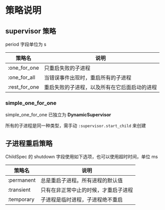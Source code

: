 # 策略说明

## supervisor 策略

period 字段单位为 s

| 策略名        | 说明                                         |
| ------------- | -------------------------------------------- |
| :one_for_one  | 只重启失败的子进程                           |
| :one_for_all  | 当错误事件出现时，重启所有的子进程           |
| :rest_for_one | 重启失败的子进程，以及所有在它后面启动的进程 |

### simple_one_for_one

simple_one_for_one 已独立为 **DynamicSupervisor**

所有的子进程是同一种类型，需手动 `:supervisor.start_child` 来创建

## 子进程重启策略

ChildSpec 的 shutdown 字段使用如下选项，也可以使用超时时间，单位 ms

| 策略名     | 说明                                 |
| ---------- | ------------------------------------ |
| :permanent | 总是重启子进程。所有进程的默认值     |
| :transient | 只有在非正常中止的时候，才重启子进程 |
| :temporary | 子进程是临时进程，子进程绝不重启     |
